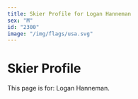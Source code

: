 ```yaml
---
title: Skier Profile for Logan Hanneman
sex: "M"
id: "2300"
image: "/img/flags/usa.svg" 
---
```


# Skier Profile

This page is for: Logan Hanneman.
    